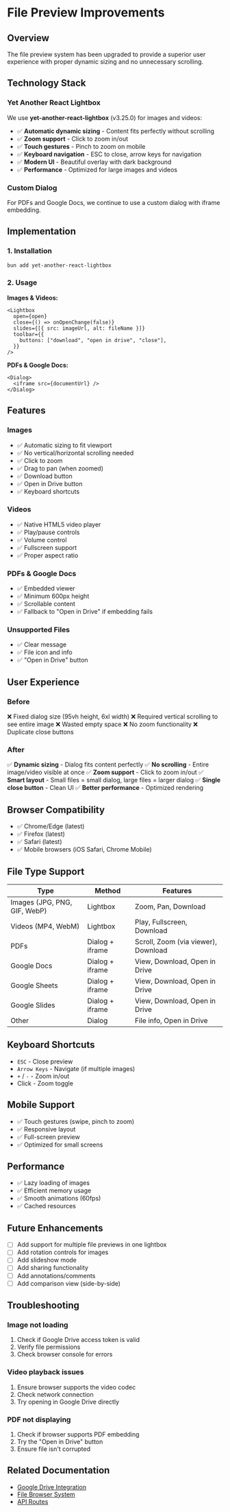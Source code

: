 # File Preview Improvements

## Overview

The file preview system has been upgraded to provide a superior user experience with proper dynamic sizing and no unnecessary scrolling.

## Technology Stack

### Yet Another React Lightbox

We use **yet-another-react-lightbox** (v3.25.0) for images and videos:

- ✅ **Automatic dynamic sizing** - Content fits perfectly without scrolling
- ✅ **Zoom support** - Click to zoom in/out
- ✅ **Touch gestures** - Pinch to zoom on mobile
- ✅ **Keyboard navigation** - ESC to close, arrow keys for navigation
- ✅ **Modern UI** - Beautiful overlay with dark background
- ✅ **Performance** - Optimized for large images and videos

### Custom Dialog

For PDFs and Google Docs, we continue to use a custom dialog with iframe embedding.

## Implementation

### 1. Installation

```bash
bun add yet-another-react-lightbox
```

### 2. Usage

**Images & Videos:**

```tsx
<Lightbox
  open={open}
  close={() => onOpenChange(false)}
  slides={[{ src: imageUrl, alt: fileName }]}
  toolbar={{
    buttons: ["download", "open in drive", "close"],
  }}
/>
```

**PDFs & Google Docs:**

```tsx
<Dialog>
  <iframe src={documentUrl} />
</Dialog>
```

## Features

### Images

- ✅ Automatic sizing to fit viewport
- ✅ No vertical/horizontal scrolling needed
- ✅ Click to zoom
- ✅ Drag to pan (when zoomed)
- ✅ Download button
- ✅ Open in Drive button
- ✅ Keyboard shortcuts

### Videos

- ✅ Native HTML5 video player
- ✅ Play/pause controls
- ✅ Volume control
- ✅ Fullscreen support
- ✅ Proper aspect ratio

### PDFs & Google Docs

- ✅ Embedded viewer
- ✅ Minimum 600px height
- ✅ Scrollable content
- ✅ Fallback to "Open in Drive" if embedding fails

### Unsupported Files

- ✅ Clear message
- ✅ File icon and info
- ✅ "Open in Drive" button

## User Experience

### Before

❌ Fixed dialog size (95vh height, 6xl width)
❌ Required vertical scrolling to see entire image
❌ Wasted empty space
❌ No zoom functionality
❌ Duplicate close buttons

### After

✅ **Dynamic sizing** - Dialog fits content perfectly
✅ **No scrolling** - Entire image/video visible at once
✅ **Zoom support** - Click to zoom in/out
✅ **Smart layout** - Small files = small dialog, large files = larger dialog
✅ **Single close button** - Clean UI
✅ **Better performance** - Optimized rendering

## Browser Compatibility

- ✅ Chrome/Edge (latest)
- ✅ Firefox (latest)
- ✅ Safari (latest)
- ✅ Mobile browsers (iOS Safari, Chrome Mobile)

## File Type Support

| Type                         | Method          | Features                            |
| ---------------------------- | --------------- | ----------------------------------- |
| Images (JPG, PNG, GIF, WebP) | Lightbox        | Zoom, Pan, Download                 |
| Videos (MP4, WebM)           | Lightbox        | Play, Fullscreen, Download          |
| PDFs                         | Dialog + iframe | Scroll, Zoom (via viewer), Download |
| Google Docs                  | Dialog + iframe | View, Download, Open in Drive       |
| Google Sheets                | Dialog + iframe | View, Download, Open in Drive       |
| Google Slides                | Dialog + iframe | View, Download, Open in Drive       |
| Other                        | Dialog          | File info, Open in Drive            |

## Keyboard Shortcuts

- `ESC` - Close preview
- `Arrow Keys` - Navigate (if multiple images)
- `+` / `-` - Zoom in/out
- Click - Zoom toggle

## Mobile Support

- ✅ Touch gestures (swipe, pinch to zoom)
- ✅ Responsive layout
- ✅ Full-screen preview
- ✅ Optimized for small screens

## Performance

- ✅ Lazy loading of images
- ✅ Efficient memory usage
- ✅ Smooth animations (60fps)
- ✅ Cached resources

## Future Enhancements

- [ ] Add support for multiple file previews in one lightbox
- [ ] Add rotation controls for images
- [ ] Add slideshow mode
- [ ] Add sharing functionality
- [ ] Add annotations/comments
- [ ] Add comparison view (side-by-side)

## Troubleshooting

### Image not loading

1. Check if Google Drive access token is valid
2. Verify file permissions
3. Check browser console for errors

### Video playback issues

1. Ensure browser supports the video codec
2. Check network connection
3. Try opening in Google Drive directly

### PDF not displaying

1. Check if browser supports PDF embedding
2. Try the "Open in Drive" button
3. Ensure file isn't corrupted

## Related Documentation

- [Google Drive Integration](./GOOGLE_DRIVE_SETUP.md)
- [File Browser System](./FILE_BROWSER.md)
- [API Routes](./API_ROUTES.md)
